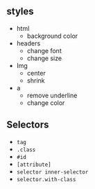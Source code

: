 ## styles

- html
  - background color
- headers
  - change font
  - change size
- Img
  - center
  - shrink
- a
  - remove underline
  - change color

## Selectors
- `tag`
- `.class`
- `#id`
- `[attribute]`
- `selector inner-selector`
- `selector.with-class`
